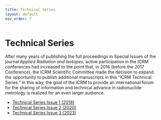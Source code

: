 ```yaml
---
title: Technical Series
layout: default
nav_order: 7
---
```


# Technical Series

After many years of publishing the full proceedings in Special Issues of the
journal *Applied Radiation and Isotopes*, active participation in the ICRM
conferences had increased to the point that, in 2016 (before the 2017
Conference), the ICRM Scientific Committee made the decision to expand the
opportunity to publish additional manuscripts in this “ICRM Technical Series.”
In this way, the goal of the ICRM to provide an international forum for the
sharing of information and technical advance in radionuclide metrology is
realized for an even larger audience.

- [Technical Series Issue 1 (2018)](./icrm-technical-series-01.pdf)
- [Technical Series Issue 2 (2020)](./icrm-technical-series-02.pdf)
- [Technical Series Issue 3 (2023)](./icrm-technical-series-03.pdf)
